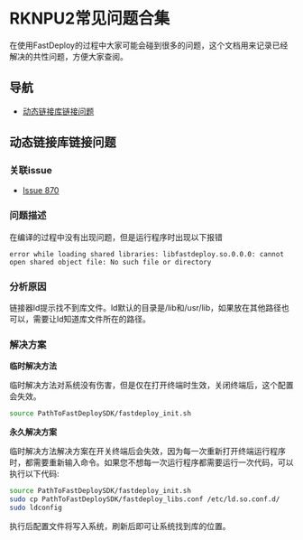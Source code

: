 # RKNPU2常见问题合集

在使用FastDeploy的过程中大家可能会碰到很多的问题，这个文档用来记录已经解决的共性问题，方便大家查阅。

## 导航

- [动态链接库链接问题](#动态链接库链接问题)

## 动态链接库链接问题

### 关联issue

- [Issue 870](https://github.com/PaddlePaddle/FastDeploy/issues/870)

### 问题描述

在编译的过程中没有出现问题，但是运行程序时出现以下报错
```text
error while loading shared libraries: libfastdeploy.so.0.0.0: cannot open shared object file: No such file or directory
```

### 分析原因

链接器ld提示找不到库文件。ld默认的目录是/lib和/usr/lib，如果放在其他路径也可以，需要让ld知道库文件所在的路径。

### 解决方案

**临时解决方法**

临时解决方法对系统没有伤害，但是仅在打开终端时生效，关闭终端后，这个配置会失效。

```bash
source PathToFastDeploySDK/fastdeploy_init.sh
```

**永久解决方案**

临时解决方法解决方案在开关终端后会失效，因为每一次重新打开终端运行程序时，都需要重新输入命令。如果您不想每一次运行程序都需要运行一次代码，可以执行以下代码:
```bash
source PathToFastDeploySDK/fastdeploy_init.sh
sudo cp PathToFastDeploySDK/fastdeploy_libs.conf /etc/ld.so.conf.d/
sudo ldconfig
```
执行后配置文件将写入系统，刷新后即可让系统找到库的位置。
